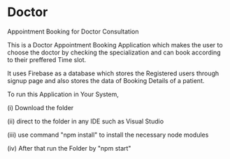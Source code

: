 # Doctor
Appointment Booking for Doctor Consultation


This is a Doctor Appointment Booking Application which makes the user to choose the doctor by checking the specialization and can book according to their preffered Time slot.

It uses Firebase as a database which stores the Registered users through signup page and also stores the data of Booking Details of a patient.



To run this Application in Your System,

(i) Download the folder

(ii) direct to the folder in any IDE such as Visual Studio

(iii) use command "npm install" to install the necessary node modules

(iv) After that run the Folder by "npm start"


